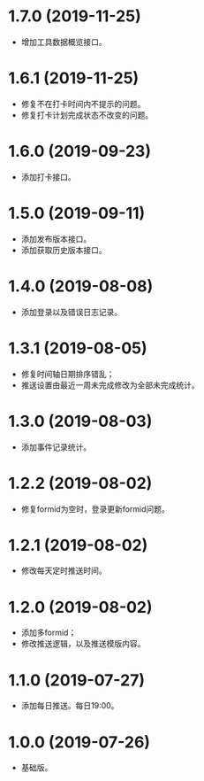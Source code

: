 # 1.7.0 (2019-11-25)
  * 增加工具数据概览接口。

# 1.6.1 (2019-11-25)
  * 修复不在打卡时间内不提示的问题。
  * 修复打卡计划完成状态不改变的问题。

# 1.6.0 (2019-09-23)
  * 添加打卡接口。

# 1.5.0 (2019-09-11)
  * 添加发布版本接口。
  * 添加获取历史版本接口。

# 1.4.0 (2019-08-08)
  * 添加登录以及错误日志记录。

# 1.3.1 (2019-08-05)
  * 修复时间轴日期排序错乱；
  * 推送设置由最近一周未完成修改为全部未完成统计。

# 1.3.0 (2019-08-03)
  * 添加事件记录统计。

# 1.2.2 (2019-08-02)
  * 修复formid为空时，登录更新formid问题。

# 1.2.1 (2019-08-02)
  * 修改每天定时推送时间。

# 1.2.0 (2019-08-02)
  * 添加多formid；
  * 修改推送逻辑，以及推送模版内容。

# 1.1.0 (2019-07-27)
  * 添加每日推送。每日19:00。

# 1.0.0 (2019-07-26)
  * 基础版。